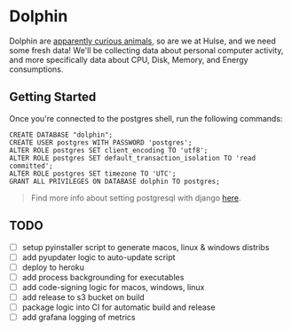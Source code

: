 # Dolphin

Dolphin are [apparently curious animals](https://faunafacts.com/animals/curious-animals/), so are we at Hulse, and we need some fresh data! We'll be collecting data about personal computer activity, and more specifically data about CPU, Disk, Memory, and Energy consumptions.

## Getting Started
Once you're connected to the postgres shell, run the following commands:
```postgresql
CREATE DATABASE "dolphin";
CREATE USER postgres WITH PASSWORD 'postgres';
ALTER ROLE postgres SET client_encoding TO 'utf8';
ALTER ROLE postgres SET default_transaction_isolation TO 'read committed';
ALTER ROLE postgres SET timezone TO 'UTC';
GRANT ALL PRIVILEGES ON DATABASE dolphin TO postgres;
```
> Find more info about setting postgresql with django [here](https://www.digitalocean.com/community/tutorials/how-to-use-postgresql-with-your-django-application-on-ubuntu-20-04).

## TODO
- [ ] setup pyinstaller script to generate macos, linux & windows distribs
- [ ] add pyupdater logic to auto-update script
- [ ] deploy to heroku
- [ ] add process backgrounding for executables
- [ ] add code-signing logic for macos, windows, linux
- [ ] add release to s3 bucket on build
- [ ] package logic into CI for automatic build and release
- [ ] add grafana logging of metrics